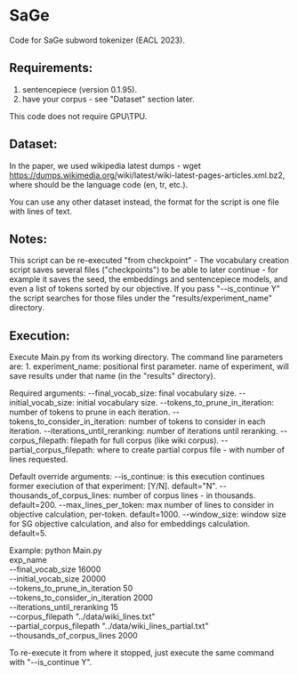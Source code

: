 # SaGe
Code for SaGe subword tokenizer (EACL 2023).




Requirements:
-------------
1. sentencepiece (version 0.1.95).
2. have your corpus - see "Dataset" section later.

This code does not require GPU\TPU.

Dataset:
--------
In the paper, we used wikipedia latest dumps - wget https://dumps.wikimedia.org/<XX>wiki/latest/<XX>wiki-latest-pages-articles.xml.bz2, where <XX> should be the language code (en, tr, etc.).

You can use any other dataset instead, the format for the script is one file with lines of text.

Notes:
------
This script can be re-executed "from checkpoint" -
The vocabulary creation script saves several files ("checkpoints") to be able to later continue - for example it saves the seed, the embeddings and sentencepiece models, and even a list of tokens sorted by our objective.
If you pass "--is_continue Y" the script searches for those files under the "results/experiment_name" directory.

Execution:
----------
Execute Main.py from its working directory.
The command line parameters are:
	1. experiment_name: positional first parameter. name of experiment, will save results under that name (in the "results" directory).

Required arguments:
	--final_vocab_size: final vocabulary size.
	--initial_vocab_size: initial vocabulary size.
	--tokens_to_prune_in_iteration: number of tokens to prune in each iteration.
	--tokens_to_consider_in_iteration: number of tokens to consider in each iteration.
	--iterations_until_reranking: number of iterations until reranking.
	--corpus_filepath: filepath for full corpus (like wiki corpus).
	--partial_corpus_filepath: where to create partial corpus file - with number of lines requested.
	
Default override arguments:
        --is_continue: is this execution continues former execiution of that experiment: [Y/N]. default="N".
	--thousands_of_corpus_lines: number of corpus lines - in thousands. default=200.
	--max_lines_per_token: max number of lines to consider in objective calculation, per-token. default=1000.
	--window_size: window size for SG objective calculation, and also for embeddings calculation. default=5.

Example:
    python Main.py \
        exp_name \
        --final_vocab_size 16000 \
        --initial_vocab_size 20000 \
        --tokens_to_prune_in_iteration 50 \
        --tokens_to_consider_in_iteration 2000 \
        --iterations_until_reranking 15 \
        --corpus_filepath "../data/wiki_lines.txt" \
        --partial_corpus_filepath "../data/wiki_lines_partial.txt" \
        --thousands_of_corpus_lines 2000

To re-execute it from where it stopped, just execute the same command with "--is_continue Y".
